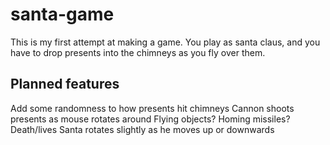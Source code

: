 # santa-game

This is my first attempt at making a game. You play as santa claus, and you have to drop presents into the chimneys as you fly over them.

## Planned features

Add some randomness to how presents hit chimneys
Cannon shoots presents as mouse rotates around
Flying objects?
Homing missiles?
Death/lives
Santa rotates slightly as he moves up or downwards
